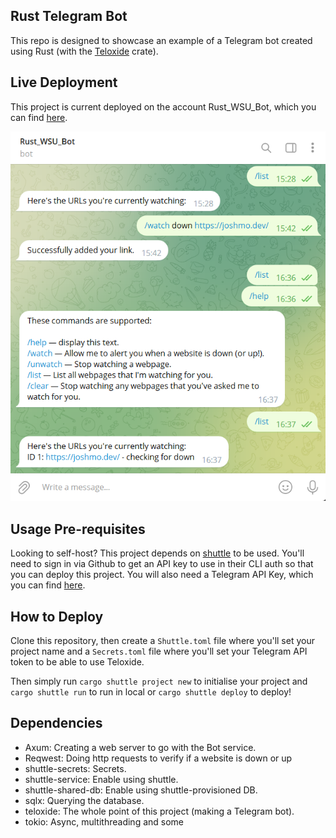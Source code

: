 ## Rust Telegram Bot
This repo is designed to showcase an example of a Telegram bot created using Rust (with the [Teloxide](https://crates.io/crates/teloxide) crate). 

## Live Deployment
This project is current deployed on the account Rust_WSU_Bot, which you can find [here](http://t.me/Rust_WSU_Bot).

![](./bot_screenshot.png)

## Usage Pre-requisites
Looking to self-host? This project depends on [shuttle](https://www.shuttle.rs) to be used. You'll need to sign in via Github to get an API key to use in their CLI auth so that you can deploy this project. You will also need a Telegram API Key, which you can find [here](https://core.telegram.org/bots/#how-do-i-create-a-bot). 

## How to Deploy
Clone this repository, then create a `Shuttle.toml` file where you'll set your project name and a `Secrets.toml` file where you'll set your Telegram API token to be able to use Teloxide.

Then simply run `cargo shuttle project new` to initialise your project and `cargo shuttle run` to run in local or `cargo shuttle deploy` to deploy! 

## Dependencies
- Axum: Creating a web server to go with the Bot service.
- Reqwest: Doing http requests to verify if a website is down or up
- shuttle-secrets: Secrets.
- shuttle-service: Enable using shuttle.
- shuttle-shared-db: Enable using shuttle-provisioned DB.
- sqlx: Querying the database.
- teloxide: The whole point of this project (making a Telegram bot).
- tokio: Async, multithreading and some 